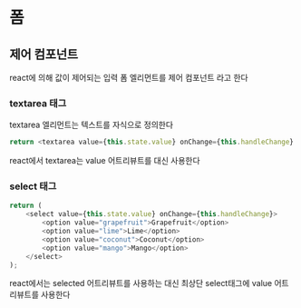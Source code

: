 # 폼

## 제어 컴포넌트

react에 의해 값이 제어되는 입력 폼 엘리먼트를 제어 컴포넌트 라고 한다

### textarea 태그

textarea 엘리먼트는 텍스트를 자식으로 정의한다

```js
return <textarea value={this.state.value} onChange={this.handleChange} />;
```

react에서 textarea는 value 어트리뷰트를 대신 사용한다

### select 태그

```js
return (
    <select value={this.state.value} onChange={this.handleChange}>
        <option value="grapefruit">Grapefruit</option>
        <option value="lime">Lime</option>
        <option value="coconut">Coconut</option>
        <option value="mango">Mango</option>
    </select>
);
```

react에서는 selected 어트리뷰트를 사용하는 대신 최상단 select태그에 value 어트리뷰트를 사용한다
